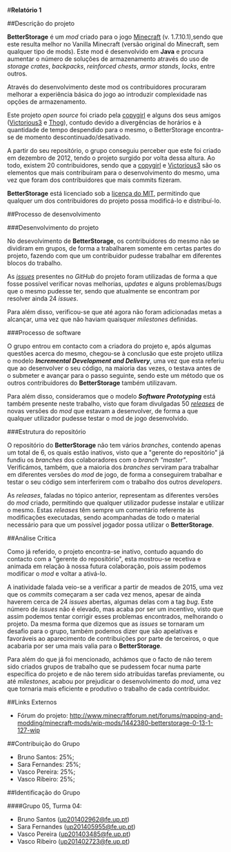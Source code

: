 
#**Relatório 1**



##Descrição do projeto


**BetterStorage** é um *mod* criado para o jogo [Minecraft](https://minecraft.net/pt/) (v. 1.7.10.1),sendo que este resulta melhor no Vanilla Minecraft (versão original do Minecraft, sem qualquer tipo de mods). Este mod é desenvolvido em **Java** e procura aumentar o número de soluções de armazenamento através do uso de *storage crates*, *backpacks*, *reinforced chests*, *armor stands*, *locks*, entre outros.

Através do desenvolvimento deste mod os contribuidores procuraram melhorar a experiência básica do jogo ao introduzir complexidade nas opções de armazenamento.

Este projeto *open source* foi criado pela [copygirl](https://github.com/copygirl) e alguns dos seus amigos ([Victorious3](https://github.com/Victorious3) e [Thog](https://github.com/Thog)), contudo devido a divergências de horários e à quantidade de tempo despendido para o mesmo, o BetterStorage encontra-se de momento descontinuado/desativado.

A partir do seu repositório, o grupo conseguiu perceber que este foi criado em dezembro de 2012, tendo o projeto surgido por volta dessa altura. Ao todo, existem 20 contribuidores, sendo que a [copygirl](https://github.com/copygirl) e [Victorious3](https://github.com/Victorious3) são os elementos que mais contribuíram para o desenvolvimento do mesmo, uma vez que foram dos contribuidores que mais commits fizeram. 

**BetterStorage** está licenciado sob a [licença do MIT](https://github.com/copygirl/BetterStorage/blob/master/LICENSE.txt), permitindo que qualquer um dos contribuidores do projeto possa modificá-lo e distribuí-lo.


##Processo de desenvolvimento


###Desenvolvimento do projeto


No desevolvimento de **BetterStorage**, os contribuidores do mesmo não se dividiram em grupos, de forma a trabalharem somente em certas partes do projeto, fazendo com que um contribuidor pudesse trabalhar em diferentes blocos do trabalho.

As [*issues*](https://github.com/copygirl/BetterStorage/issues) presentes no *GitHub* do projeto foram utilizadas de forma a que fosse possível verificar novas melhorias, *updates* e alguns problemas/*bugs* que o mesmo pudesse ter, sendo que atualmente se encontram por resolver ainda 24 *issues*. 

Para além disso, verificou-se que até agora não foram adicionadas metas a alcançar, uma vez que não haviam quaisquer *milestones* definidas.


###Processo de software


O grupo entrou em contacto com a criadora do projeto e, após algumas questões acerca do mesmo, chegou-se à conclusão que este projeto utiliza o modelo ***Incremental Development and Delivery***, uma vez que esta referiu que ao desenvolver o seu código, na maioria das vezes, o testava antes de o submeter e avançar para o passo seguinte, sendo este um método que os outros contribuidores do **BetterStorage** também utilizavam.

Para além disso, consideramos que o modelo ***Software Prototyping*** está também presente neste trabalho, visto que foram divulgadas 50 [*releases*](https://github.com/copygirl/BetterStorage/releases) de novas versões do *mod* que estavam a desenvolver, de forma a que qualquer utilizador pudesse testar o mod de jogo desenvolvido.


###Estrutura do repositório

O repositório do **BetterStorage** não tem vários *branches*, contendo apenas um total de 6, os quais estão inativos, visto que a "gerente do repositório" já fundiu os *branches* dos colaboradores com o *branch* *"master"*. Verificámos, também, que a maioria dos *branches* serviram para trabalhar em diferentes versões do *mod* de jogo, de forma a conseguirem trabalhar e testar o seu código sem interferirem com o trabalho dos outros *developers*.

As *releases*, faladas no tópico anterior, representam as diferentes versões do *mod* criado, permitindo que qualquer utilizador pudesse instalar e utilizar o mesmo. Estas *releases* têm sempre um comentário referente às modificações executadas, sendo acompanhadas de todo o material necessário para que um possível jogador possa utilizar o **BetterStorage**.


##Análise Critica


Como já referido, o projeto encontra-se inativo, contudo aquando do contacto com a "gerente do repositório", esta mostrou-se recetiva e animada em relação à nossa futura colaboração, pois assim podemos modificar o *mod* e voltar a ativá-lo.

A inatividade falada veio-se a verificar a partir de meados de 2015, uma vez que os *commits* começaram a ser cada vez menos, apesar de ainda haverem cerca de 24 *issues* abertas, algumas delas com a tag *bug*. Este número de *issues* não é elevado, mas acaba por ser um incentivo, visto que assim podemos tentar corrigir esses problemas encontrados, melhorando o projeto. Da mesma forma que dizemos que as *issues* se tornaram um desafio para o grupo, também podemos dizer que são apelativas e favoráveis ao aparecimento de contribuições por parte de terceiros, o que acabaria por ser uma mais valia para o **BetterStorage**.

Para além do que já foi mencionado, achámos que o facto de não terem sido criados grupos de trabalho que se pudessem focar numa parte específica do projeto e de não terem sido atribuídas tarefas previamente, ou até *milestones*, acabou por prejudicar o desenvolvimento do *mod*, uma vez que tornaria mais eficiente e produtivo o trabalho de cada contribuidor.


##Links Externos


- Fórum do projeto: http://www.minecraftforum.net/forums/mapping-and-modding/minecraft-mods/wip-mods/1442380-betterstorage-0-13-1-127-wip


##Contribuição do Grupo


- Bruno Santos: 25%;
- Sara Fernandes: 25%;
- Vasco Pereira: 25%;
- Vasco Ribeiro: 25%;


##Identificação do Grupo


####Grupo 05, Turma 04:

-	Bruno Santos (up201402962@fe.up.pt)
-	Sara Fernandes (up201405955@fe.up.pt)
-	Vasco Pereira (up201403485@fe.up.pt)
-	Vasco Ribeiro (up201402723@fe.up.pt)
